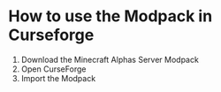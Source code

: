 # How to use the Modpack in Curseforge

1) Download the Minecraft Alphas Server Modpack
2) Open CurseForge
3) Import the Modpack
